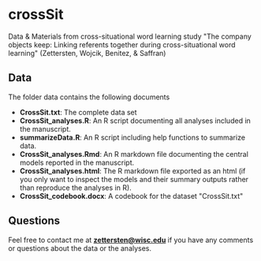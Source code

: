 # crossSit
Data &amp; Materials from cross-situational word learning study "The company objects keep:  Linking referents together during cross-situational word learning" (Zettersten, Wojcik, Benitez, &amp; Saffran)

## Data

The folder data contains the following documents

- **CrossSit.txt**: The complete data set
- **CrossSit_analyses.R**: An R script documenting all analyses included in the manuscript.
- **summarizeData.R**: An R script including help functions to summarize data.
- **CrossSit_analyses.Rmd**: An R markdown file documenting the central models reported in the manuscript.
- **CrossSit_analyses.html**: The R markdown file exported as an html (if you only want to inspect the models and their summary outputs rather than reproduce the analyses in R).
- **CrossSit_codebook.docx**: A codebook for the dataset "CrossSit.txt"

## Questions

Feel free to contact me at **zettersten@wisc.edu** if you have any comments or questions about the data or the analyses.
